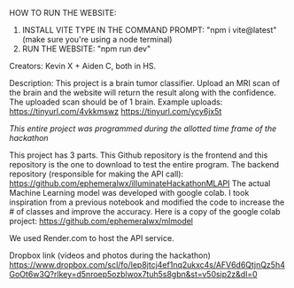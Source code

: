 HOW TO RUN THE WEBSITE:

1. INSTALL VITE
   TYPE IN THE COMMAND PROMPT:
   "npm i vite@latest" (make sure you're using a node terminal)
2. RUN THE WEBSITE:
   "npm run dev"

Creators: Kevin X + Aiden C, both in HS. 

Description:
This project is a brain tumor classifier. Upload an MRI scan of the brain and the website will return the result along with the confidence. The uploaded scan should be of 1 brain. Example uploads: 
https://tinyurl.com/4vkkmswz
https://tinyurl.com/ycy6jx5t



*This entire project was programmed during the allotted time frame of the hackathon*

This project has 3 parts.  This Github repository is the frontend and this repository is the one to download to test the entire program. 
The backend repository (responsible for making the API call): https://github.com/ephemeralwx/illuminateHackathonMLAPI
The actual Machine Learning model was developed with google colab. I took inspiration from a previous notebook and modified the code to increase the # of classes and improve the accuracy. Here is a copy of the google colab project: https://github.com/ephemeralwx/mlmodel

We used Render.com to host the API service.

Dropbox link (videos and photos during the hackathon)
https://www.dropbox.com/scl/fo/lep8jtcj4ef1nq2ukxc4s/AFV6d6QtjnQz5h4GoOt6w3Q?rlkey=d5nroep5ozblwox7tuh5s8gbn&st=v50sip2z&dl=0

